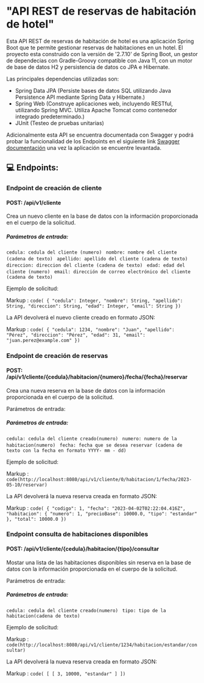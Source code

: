 #  "API REST de reservas de habitación de hotel"

<div align= "rigth">Esta API REST de reservas de habitación de hotel es una aplicación Spring Boot que te permite gestionar reservas de habitaciones en un hotel. El proyecto esta construido con la versión de '2.7.10' de Spring Boot, un gestor de dependecias con  Gradle-Groovy compatible con Java 11, con un motor de base de datos H2 y persistencia de datos co JPA e Hibernate.

Las principales dependencias utilizadas son:

- Spring Data JPA (Persiste bases de datos SQL utilizando Java Persistence API mediante Spring Data y Hibernate.)
- Spring Web (Construye aplicaciones web, incluyendo RESTful, utilizando Spring MVC. Utiliza Apache Tomcat como contenedor integrado predeterminado.) 
- JUnit (Testeo de pruebas unitarias)

Adicionalmente esta API se encuentra documentada con Swagger y podrá probar la funcionalidad de los Endpoints en el siguiente link [Swagger documentación](http://localhost:8080/swagger-ui/index.html#/basic-error-controller) una vez la aplicación se encuentre levantada. 

## 💻 Endpoints:

### Endpoint de creación de cliente

#### POST: /api/v1/cliente

Crea un nuevo cliente en la base de datos con la información proporcionada en el cuerpo de la solicitud.

##### Parámetros de entrada:

 ```cedula: cedula del cliente (numero) ```
 ```nombre: nombre del cliente (cadena de texto) ```
 ```apellido: apellido del cliente (cadena de texto)```
 ```direccion: direccion del cliente (cadena de texto) ```
 ```edad: edad del cliente (numero) ```
 ```email: dirección de correo electrónico del cliente (cadena de texto)```
 
Ejemplo de solicitud:

Markup :  `code(
{
"cedula": Integer,
"nombre": String,
"apellido": String,
"direccion": String,
"edad": Integer,
"email": String
})`

La API devolverá el nuevo cliente creado en formato JSON:

Markup :  `code(
{
"cedula": 1234,
"nombre": "Juan",
"apellido": "Pérez",
"direccion": "Pérez",
"edad": 31,
"email": "juan.perez@example.com"
})`


### Endpoint de creación de reservas

#### POST: /api/v1/cliente/{cedula}/habitacion/{numero}/fecha/{fecha}/reservar

Crea una nueva reserva en la base de datos con la información proporcionada en el cuerpo de la solicitud.

Parámetros de entrada:


##### Parámetros de entrada:

```cedula: cedula del cliente creado(numero) ```
```numero: numero de la habitacion(numero) ```
```fecha: fecha que se desea reservar (cadena de texto con la fecha en formato YYYY- mm - dd)```


Ejemplo de solicitud:

Markup :  `code(http://localhost:8080/api/v1/cliente/0/habitacion/1/fecha/2023-05-10/reservar)`

La API devolverá la nueva reserva creada en formato JSON:

Markup :  `code(
{
"codigo": 1,
"fecha": "2023-04-02T02:22:04.416Z",
"habitacion": {
    "numero": 1,
    "precioBase": 10000.0,
    "tipo": "estandar"
    },
"total": 10000.0
})`


### Endpoint consulta de habitaciones disponibles

#### POST: /api/v1/cliente/{cedula}/habitacion/{tipo}/consultar

Mostar una lista de las habitaciones disponibles sin reserva en la base de datos con la información proporcionada en el cuerpo de la solicitud.

Parámetros de entrada:


##### Parámetros de entrada:

```cedula: cedula del cliente creado(numero) ```
```tipo: tipo de la habitacion(cadena de texto) ```

Ejemplo de solicitud:

Markup :   `code(http://localhost:8080/api/v1/cliente/1234/habitacion/estandar/consultar)`

La API devolverá la nueva reserva creada en formato JSON:

Markup :  `code(
[
    [
        3,
        10000,
        "estandar"
    ]
])`
